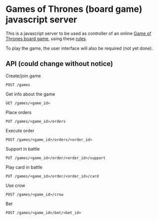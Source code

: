 # Games of Thrones (board game) javascript server
This is a javascript server to be used as controller of an online
[Game of Thrones board game](http://www.fantasyflightgames.com/edge_minisite.asp?eidm=172),
using these [rules](http://www.fantasyflightgames.com/ffg_content/agot-bg-2nd-ed/support/VA65_AGoT2_Rulebook_web.pdf).

To play the game, the user interface will also be required (not yet done).

## API (could change without notice)

Create/join game
```
POST /games
```

Get info about the game
```
GET /games/<game_id>
```

Place orders
```
PUT /games/<game_id>/orders
```

Execute order
```
POST /games/<game_id>/orders/<order_id>
```

Support in battle
```
PUT /games/<game_id>/order/<order_id>/support
```

Play card in battle
```
PUT /games/<game_id>/order/<order_id>/card
```

Use crow
```
POST /games/<game_id>/crow
```

Bet
```
POST /games/<game_id>/bet/<bet_id>
```
